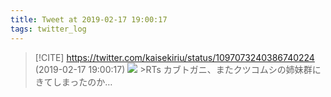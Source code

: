 ```yaml
---
title: Tweet at 2019-02-17 19:00:17
tags: twitter_log
---
```


> [!CITE] https://twitter.com/kaisekiriu/status/1097073240386740224 (2019-02-17 19:00:17)
> ![](https://twitter.com/kaisekiriu/status/1097073240386740224)
> &gt;RTs
> カブトガニ、またクツコムシの姉妹群にきてしまったのか…
